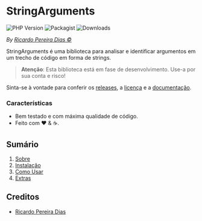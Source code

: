 # StringArguments

![PHP Version](https://img.shields.io/packagist/php-v/plexi/string-arguments.svg)
![Packagist](https://img.shields.io/packagist/v/plexi/string-arguments.svg)
![Downloads](https://img.shields.io/packagist/dm/plexi/string-arguments.svg)

*By [Ricardo Pereira Dias &copy;](https://github.com/rpdesignerfly)*

StringArguments é uma biblioteca para analisar e identificar argumentos em um trecho de código em forma de strings.

> **Atenção**:
> Esta biblioteca está em fase de desenvolvimento. Use-a por sua conta e risco!

Sinta-se à vontade para conferir os [releases](https://github.com/rpdesignerfly/string-arguments/releases), a [licença](license.md) e a [documentação](docs/01-About.md).

### Características

  * Bem testado e com máxima qualidade de código.
  * Feito com :heart: &amp; :coffee:.

## Sumário

  1. [Sobre](docs/01-About.md)
  2. [Instalação](docs/02-Installation.md)
  3. [Como Usar](docs/03-Usage.md)
  4. [Extras](docs/04-Extras.md)


## Creditos

- [Ricardo Pereira Dias](https://github.com/rpdesignerfly)

